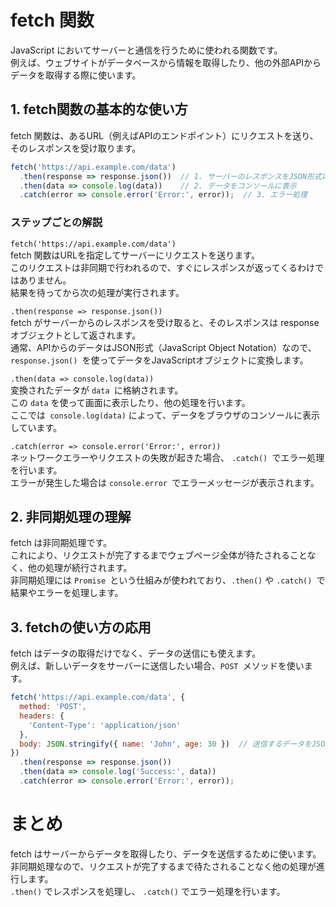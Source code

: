 # fetch 関数
JavaScript においてサーバーと通信を行うために使われる関数です。  
例えば、ウェブサイトがデータベースから情報を取得したり、他の外部APIからデータを取得する際に使います。  

## 1. fetch関数の基本的な使い方
fetch 関数は、あるURL（例えばAPIのエンドポイント）にリクエストを送り、そのレスポンスを受け取ります。

```javascript
fetch('https://api.example.com/data')
  .then(response => response.json())  // 1. サーバーのレスポンスをJSON形式に変換
  .then(data => console.log(data))    // 2. データをコンソールに表示
  .catch(error => console.error('Error:', error));  // 3. エラー処理
```
### ステップごとの解説
`fetch('https://api.example.com/data')`  
fetch 関数はURLを指定してサーバーにリクエストを送ります。  
このリクエストは非同期で行われるので、すぐにレスポンスが返ってくるわけではありません。  
結果を待ってから次の処理が実行されます。

`.then(response => response.json())`  
fetch がサーバーからのレスポンスを受け取ると、そのレスポンスは response オブジェクトとして返されます。  
通常、APIからのデータはJSON形式（JavaScript Object Notation）なので、`response.json() `を使ってデータをJavaScriptオブジェクトに変換します。

`.then(data => console.log(data))`  
変換されたデータが `data `に格納されます。  
この `data` を使って画面に表示したり、他の処理を行います。  
ここでは` console.log(data)` によって、データをブラウザのコンソールに表示しています。

`.catch(error => console.error('Error:', error))`  
ネットワークエラーやリクエストの失敗が起きた場合、 `.catch() `でエラー処理を行います。  
エラーが発生した場合は `console.error `でエラーメッセージが表示されます。

## 2. 非同期処理の理解
fetch は非同期処理です。  
これにより、リクエストが完了するまでウェブページ全体が待たされることなく、他の処理が続行されます。  
非同期処理には `Promise `という仕組みが使われており、`.then()` や `.catch() `で結果やエラーを処理します。

## 3. fetchの使い方の応用
fetch はデータの取得だけでなく、データの送信にも使えます。  
例えば、新しいデータをサーバーに送信したい場合、`POST `メソッドを使います。

```javascript
fetch('https://api.example.com/data', {
  method: 'POST',
  headers: {
    'Content-Type': 'application/json'
  },
  body: JSON.stringify({ name: 'John', age: 30 })  // 送信するデータをJSON形式に変換
})
  .then(response => response.json())
  .then(data => console.log('Success:', data))
  .catch(error => console.error('Error:', error));
```
# まとめ
fetch はサーバーからデータを取得したり、データを送信するために使います。  
非同期処理なので、リクエストが完了するまで待たされることなく他の処理が進行します。  
`.then()` でレスポンスを処理し、 `.catch()` でエラー処理を行います。  
